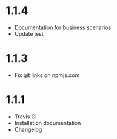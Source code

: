 1.1.4
=============
* Documentation for business scenarios
* Update jest

1.1.3
=============
* Fix git links on npmjs.com

1.1.1
=============
* Travis CI
* Installation documentation
* Changelog